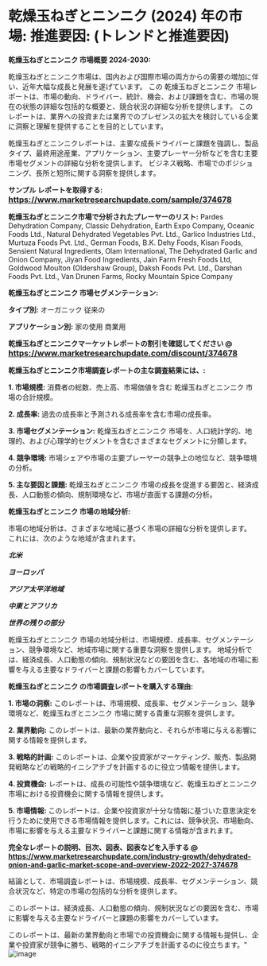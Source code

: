 # 乾燥玉ねぎとニンニク (2024) 年の市場: 推進要因: (トレンドと推進要因)

<strong>乾燥玉ねぎとニンニク 市場概要 2024-2030:</strong>

乾燥玉ねぎとニンニク市場は、国内および国際市場の両方からの需要の増加に伴い、近年大幅な成長と発展を遂げています。 この 乾燥玉ねぎとニンニク 市場レポートは、市場の動向、ドライバー、統計、機会、および課題を含む、市場の現在の状態の詳細な包括的な概要と、競合状況の詳細な分析を提供します。 このレポートは、業界への投資または業界でのプレゼンスの拡大を検討している企業に洞察と理解を提供することを目的としています。

乾燥玉ねぎとニンニクレポートは、主要な成長ドライバーと課題を強調し、製品タイプ、最終用途産業、アプリケーション、主要プレーヤー分析などを含む主要市場セグメントの詳細な分析を提供します。 ビジネス戦略、市場でのポジショニング、長所と短所に関する洞察を提供します。



<strong>サンプル レポートを取得する: <a href=https://www.marketresearchupdate.com/sample/374678><font size=3 color=#0000ff>https://www.marketresearchupdate.com/sample/374678</font></a></strong>



<strong>乾燥玉ねぎとニンニク市場で分析されたプレーヤーのリスト:</strong>
Pardes Dehydration Company, Classic Dehydration, Earth Expo Company, Oceanic Foods Ltd., Natural Dehydrated Vegetables Pvt. Ltd., Garlico Industries Ltd., Murtuza Foods Pvt. Ltd., German Foods, B.K. Dehy Foods, Kisan Foods, Sensient Natural Ingredients, Olam International, The Dehydrated Garlic and Onion Company, Jiyan Food Ingredients, Jain Farm Fresh Foods Ltd, Goldwood Moulton (Oldershaw Group), Daksh Foods Pvt. Ltd., Darshan Foods Pvt. Ltd., Van Drunen Farms, Rocky Mountain Spice Company



<strong>乾燥玉ねぎとニンニク 市場セグメンテーション:</strong>



<strong>タイプ別:</strong>
オーガニック
従来の



<strong>アプリケーション別:</strong>
家の使用
商業用



<strong>乾燥玉ねぎとニンニクマーケットレポートの割引を確認してください @ <a href=https://www.marketresearchupdate.com/discount/374678><font size=3 color=#0000ff>https://www.marketresearchupdate.com/discount/374678</font></a></strong>



<strong>乾燥玉ねぎとニンニク市場調査レポートの主な調査結果には、:</strong>



<strong>1. 市場規模:</strong> 消費者の総数、売上高、市場価値を含む 乾燥玉ねぎとニンニク 市場の合計規模。



<strong>2. 成長率:</strong> 過去の成長率と予測される成長率を含む市場の成長率。



<strong>3. 市場セグメンテーション:</strong> 乾燥玉ねぎとニンニク 市場を、人口統計学的、地理的、および心理学的セグメントを含むさまざまなセグメントに分類します。



<strong>4. 競争環境:</strong> 市場シェアや市場の主要プレーヤーの競争上の地位など、競争環境の分析。



<strong>5. 主な要因と課題:</strong> 乾燥玉ねぎとニンニク 市場の成長を促進する要因と、経済成長、人口動態の傾向、規制環境など、市場が直面する課題の分析。



<strong>乾燥玉ねぎとニンニク 市場の地域分析:</strong>

市場の地域分析は、さまざまな地域に基づく市場の詳細な分析を提供します。 これには、次のような地域が含まれます。

<em>

<strong>北米</strong></em>
<em>

<strong>ヨーロッパ</strong></em>
<em>

<strong>アジア太平洋地域</strong></em>
<em>

<strong>中東とアフリカ</strong></em>
<em>

<strong>世界の残りの部分</strong></em>

乾燥玉ねぎとニンニク 市場の地域分析は、市場規模、成長率、セグメンテーション、競争環境など、地域市場に関する重要な洞察を提供します。 地域分析では、経済成長、人口動態の傾向、規制状況などの要因を含む、各地域の市場に影響を与える主要なドライバーと課題の影響もカバーしています。



<strong>乾燥玉ねぎとニンニク の市場調査レポートを購入する理由:</strong>



<strong>1. 市場の洞察:</strong> このレポートは、市場規模、成長率、セグメンテーション、競争環境など、乾燥玉ねぎとニンニク 市場に関する貴重な洞察を提供します。



<strong>2. 業界動向:</strong> このレポートは、最新の業界動向と、それらが市場に与える影響に関する情報を提供します。



<strong>3. 戦略的計画:</strong> このレポートは、企業や投資家がマーケティング、販売、製品開発戦略などの戦略的イニシアチブを計画するのに役立つ情報を提供します。



<strong>4. 投資機会:</strong> レポートは、成長の可能性や競争環境など、乾燥玉ねぎとニンニク 市場における投資機会に関する情報を提供します。



<strong>5. 市場情報:</strong> このレポートは、企業や投資家が十分な情報に基づいた意思決定を行うために使用できる市場情報を提供します。これには、競争状況、市場動向、市場に影響を与える主要なドライバーと課題に関する情報が含まれます。



<strong><b>完全なレポートの説明、目次、図表、図表などを入手する @ <a href=https://www.marketresearchupdate.com/industry-growth/dehydrated-onion-and-garlic-market-scope-and-overview-2022-2027-374678>https://www.marketresearchupdate.com/industry-growth/dehydrated-onion-and-garlic-market-scope-and-overview-2022-2027-374678</a></b></strong>

結論として、市場調査レポートは、市場規模、成長率、セグメンテーション、競合状況など、特定の市場の包括的な分析を提供します。

このレポートは、経済成長、人口動態の傾向、規制状況などの要因を含む、市場に影響を与える主要なドライバーと課題の影響をカバーしています。

このレポートは、最新の業界動向と市場での投資機会に関する情報も提供し、企業や投資家が競争に勝ち、戦略的イニシアチブを計画するのに役立ちます。"
![image](https://github.com/renukap7961/renukap7961/assets/163852544/ddbd204a-5306-4d47-82c9-02dc8aecfc06)
